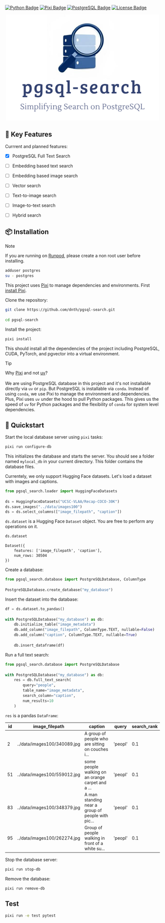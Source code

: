 [![Python Badge](https://img.shields.io/badge/Python-≥3.10-3776AB?style=for-the-badge&logo=python&logoColor=white)](https://www.python.org/)
[![Pixi Badge](https://img.shields.io/badge/🔌_Powered_by-Pixi-yellow?style=for-the-badge)](https://pixi.sh)
[![PostgreSQL Badge](https://img.shields.io/badge/PostgreSQL-≤16-4169E1?style=for-the-badge&logo=postgresql&logoColor=white)](https://www.postgresql.org/)
[![License Badge](https://img.shields.io/badge/License-Apache%202.0-green.svg?style=for-the-badge&logo=apache&logoColor=white)](https://github.com/prefix-dev/pgsql-search/blob/main/LICENSE)


<div align="center">
    <img src="https://github.com/dnth/pgsql-search/blob/main/assets/logo.png" alt="pgsql-search" width="500">
</div>


## 🌟 Key Features
Currrent and planned features:
- [X] PostgreSQL Full Text Search
- [ ] Embedding based text search
- [ ] Embedding based image search
- [ ] Vector search
- [ ] Text-to-image search
- [ ] Image-to-text search
- [ ] Hybrid search


## 📦 Installation
> [!NOTE]
> If you are running on [Runpod](https://runpod.io/), please create a non root user before installing.
> ```bash
> adduser postgres
> su - postgres
> ```

This project uses [Pixi](https://prefix.dev/) to manage dependencies and environments. 
First [install Pixi](https://pixi.sh/latest/). 

Clone the repository:

```bash
git clone https://github.com/dnth/pgsql-search.git

cd pgsql-search
```

Install the project:

```bash
pixi install
```

This should install all the dependencies of the project including PostgreSQL, CUDA, PyTorch, and pgvector into a virtual environment.


> [!TIP]
> Why [Pixi](https://pixi.sh/) and not [uv](https://docs.astral.sh/uv/)? \
> \
> We are using PostgreSQL database in this project and it's not installable directly via `uv` or `pip`. But PostgreSQL is installable via `conda`.
> Instead of using `conda`, we use Pixi to manage the environment and dependencies. Plus, Pixi uses `uv` under the hood to pull Python packages. This gives us the speed of `uv` for Python packages and the flexibility of `conda` for system level dependencies.

## 🚀 Quickstart

Start the local database server using `pixi` tasks:

```bash
pixi run configure-db
```

This initializes the database and starts the server. You should see a folder named `mylocal_db` in your current directory. This folder contains the database files.


Currentely, we only support Hugging Face datasets. Let's load a dataset with images and captions.

```python
from pgsql_search.loader import HuggingFaceDatasets

ds = HuggingFaceDatasets("UCSC-VLAA/Recap-COCO-30K")
ds.save_images("../data/images100")
ds = ds.select_columns(["image_filepath", "caption"])
```

`ds.dataset` is a Hugging Face `Dataset` object. You are free to perform any operations on it.

```python
ds.dataset
```

```
Dataset({
    features: ['image_filepath', 'caption'],
    num_rows: 30504
})
```

Create a database:

```python
from pgsql_search.database import PostgreSQLDatabase, ColumnType

PostgreSQLDatabase.create_database("my_database")
```

Insert the dataset into the database:

```python
df = ds.dataset.to_pandas()

with PostgreSQLDatabase("my_database") as db:
    db.initialize_table("image_metadata")
    db.add_column("image_filepath", ColumnType.TEXT, nullable=False)
    db.add_column("caption", ColumnType.TEXT, nullable=True)

    db.insert_dataframe(df)
```

Run a full text search:

```python
from pgsql_search.database import PostgreSQLDatabase

with PostgreSQLDatabase("my_database") as db:
    res = db.full_text_search(
        query="people", 
        table_name="image_metadata", 
        search_column="caption", 
        num_results=10
    )
```

`res` is a pandas `DataFrame`:

| id | image_filepath | caption | query | search_rank |
|----|----------------|---------|-------|-------------|
| 2 | ../data/images100/340089.jpg | A group of people who are sitting on couches i... | 'peopl' | 0.1 |
| 51 | ../data/images100/559012.jpg | some people walking on an orange carpet and a ... | 'peopl' | 0.1 |
| 83 | ../data/images100/348379.jpg | A man standing near a group of people with pic... | 'peopl' | 0.1 |
| 95 | ../data/images100/262274.jpg | Group of people walking in front of a white su... | 'peopl' | 0.1 |

Stop the database server:

```bash
pixi run stop-db
```

Remove the database:

```bash
pixi run remove-db
```

## Test

```bash
pixi run -e test pytest
```

